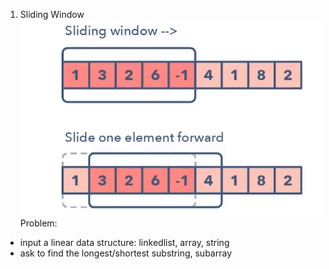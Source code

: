 1. Sliding Window
![img.png](assets/1752205750914.png)
Problem:
+ input a linear data structure: linkedlist, array, string
+ ask to find the longest/shortest substring, subarray